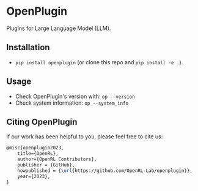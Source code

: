# OpenPlugin

Plugins for Large Language Model (LLM).

## Installation

- `pip install openplugin` (or clone this repo and `pip install -e .`).

## Usage

- Check OpenPlugin's version with: `op --version`
- Check system information: `op --system_info`

## Citing OpenPlugin

If our work has been helpful to you, please feel free to cite us:
```latex
@misc{openplugin2023,
    title={OpenRL},
    author={OpenRL Contributors},
    publisher = {GitHub},
    howpublished = {\url{https://github.com/OpenRL-Lab/openplugin}},
    year={2023},
}
```